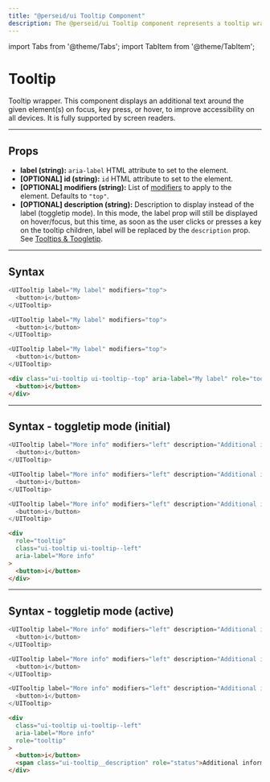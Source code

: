 ```yaml
---
title: "@perseid/ui Tooltip Component"
description: The @perseid/ui Tooltip component represents a tooltip wrapper, that displays an additional text around the given element(s) on focus, key press, or hover.
---
```


import Tabs from '@theme/Tabs';
import TabItem from '@theme/TabItem';

# Tooltip

Tooltip wrapper. This component displays an additional text around the given element(s) on focus, key press, or hover, to improve accessibility on all devices. It is fully supported by screen readers.

---

## Props

- **label (string):**  `aria-label` HTML attribute to set to the element.
- **[OPTIONAL] id (string):** `id` HTML attribute to set to the element.
- **[OPTIONAL] modifiers (string):** List of [modifiers](/docs/ui/helpers#buildclass) to apply to the element. Defaults to `"top"`.
- **[OPTIONAL] description (string):** Description to display instead of the label (toggletip mode). In this mode, the label prop will still be displayed on hover/focus, but this time, as soon as the user clicks or presses a key on the tooltip children, label will be replaced by the `description` prop. See [Tooltips & Toogletip](https://inclusive-components.design/tooltips-toggletips).

---

## Syntax

<Tabs>
<TabItem value="react" label="React">

```typescript
<UITooltip label="My label" modifiers="top">
  <button>i</button>
</UITooltip>
```

</TabItem>
<TabItem value="vue" label="Vue">

```typescript
<UITooltip label="My label" modifiers="top">
  <button>i</button>
</UITooltip>
```

</TabItem>
<TabItem value="svelte" label="Svelte">

```typescript
<UITooltip label="My label" modifiers="top">
  <button>i</button>
</UITooltip>
```

</TabItem>
<TabItem value="html" label="HTML">

```html
<div class="ui-tooltip ui-tooltip--top" aria-label="My label" role="tooltip">
  <button>i</button>
</div>
```

</TabItem>
</Tabs>

---

## Syntax - toggletip mode (initial)

<Tabs>
<TabItem value="react" label="React">

```typescript
<UITooltip label="More info" modifiers="left" description="Additional informations">
  <button>i</button>
</UITooltip>
```

</TabItem>
<TabItem value="vue" label="Vue">

```typescript
<UITooltip label="More info" modifiers="left" description="Additional informations">
  <button>i</button>
</UITooltip>
```

</TabItem>
<TabItem value="svelte" label="Svelte">

```typescript
<UITooltip label="More info" modifiers="left" description="Additional informations">
  <button>i</button>
</UITooltip>
```

</TabItem>
<TabItem value="html" label="HTML">

```html
<div
  role="tooltip"
  class="ui-tooltip ui-tooltip--left"
  aria-label="More info"
>
  <button>i</button>
</div>
```

</TabItem>
</Tabs>

---

## Syntax - toggletip mode (active)

<Tabs>
<TabItem value="react" label="React">

```typescript
<UITooltip label="More info" modifiers="left" description="Additional informations">
  <button>i</button>
</UITooltip>
```

</TabItem>
<TabItem value="vue" label="Vue">

```typescript
<UITooltip label="More info" modifiers="left" description="Additional informations">
  <button>i</button>
</UITooltip>
```

</TabItem>
<TabItem value="svelte" label="Svelte">

```typescript
<UITooltip label="More info" modifiers="left" description="Additional informations">
  <button>i</button>
</UITooltip>
```

</TabItem>
<TabItem value="html" label="HTML">

```html
<div
  class="ui-tooltip ui-tooltip--left"
  aria-label="More info"
  role="tooltip"
>
  <button>i</button>
  <span class="ui-tooltip__description" role="status">Additional information</span>
</div>
```

</TabItem>
</Tabs>

